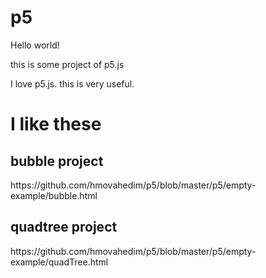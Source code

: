 # p5

Hello world!

this is some project of p5.js 

I love p5.js. this is very useful.
<br>
<h1>I like these</h1>
<h2>bubble project</h2> https://github.com/hmovahedim/p5/blob/master/p5/empty-example/bubble.html
<h2>quadtree project</h2> https://github.com/hmovahedim/p5/blob/master/p5/empty-example/quadTree.html
